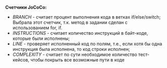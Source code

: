 **Счетчики JoCoCo:**

- *BRANCH* - считает процент выполнения кода в ветках if/else/switch; Выбрала этот счетчик, т.к. метод в задании сделан с использованием for, if.
- *INSTRUCTIONS* - считает количество инструкций в байт-коде, которые были исполнены;
- *LINE* - проверяет исполненный код по полям, т.е., если хотя бы одна инструкция была исполнена, то код строки исполнен;
- *COMPLEXITY* - считает по сути необходимое количество тест-кейсов, чтобы покрыть все возможные пути в коде